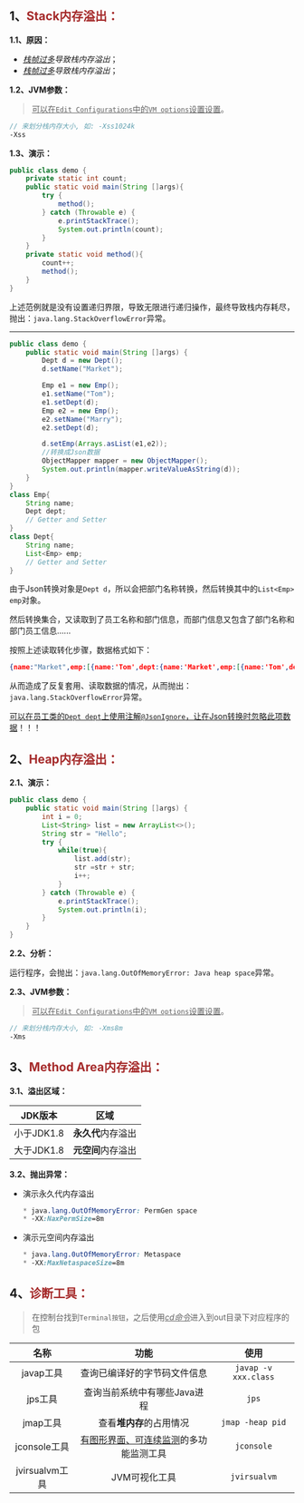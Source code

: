 ## 1、<span style="color:brown">Stack内存溢出：</span>

**1.1、原因：**

- *<u>栈帧过多</u>导致栈内存溢出*；
- *<u>栈帧过多</u>导致栈内存溢出*；

**1.2、JVM参数：**

> <u>可以在`Edit Configurations`中的`VM options`设置设置</u>。

```scss
// 来划分栈内存大小, 如: -Xss1024k
-Xss
```

**1.3、演示：**

```java
public class demo {
    private static int count;
    public static void main(String []args){
        try {
            method();
        } catch (Throwable e) {
            e.printStackTrace();
            System.out.println(count);
        }
    }
    private static void method(){
        count++;
        method();
    }
}
```

上述范例就是没有设置递归界限，导致无限进行递归操作，最终导致栈内存耗尽，抛出：`java.lang.StackOverflowError`异常。

---

```java
public class demo {
    public static void main(String []args) {
        Dept d = new Dept();
        d.setName("Market");

        Emp e1 = new Emp();
        e1.setName("Tom");
        e1.setDept(d);
        Emp e2 = new Emp();
        e2.setName("Marry");
        e2.setDept(d);

        d.setEmp(Arrays.asList(e1,e2));
        //转换成Json数据
        ObjectMapper mapper = new ObjectMapper();
        System.out.println(mapper.writeValueAsString(d));
    }
}
class Emp{
    String name;
    Dept dept;
    // Getter and Setter
}
class Dept{
    String name;
    List<Emp> emp;
    // Getter and Setter
}
```

由于Json转换对象是`Dept d`，所以会把部门名称转换，然后转换其中的`List<Emp> emp`对象。

然后转换集合，又读取到了员工名称和部门信息，而部门信息又包含了部门名称和部门员工信息......

按照上述读取转化步骤，数据格式如下：

```json
{name:"Market",emp:[{name:'Tom',dept:{name:'Market',emp:[{name:'Tom',dept:{name:'',...}}]}}]}
```

从而造成了反复套用、读取数据的情况，从而抛出：`java.lang.StackOverflowError`异常。

<u>可以在员工类的`Dept dept`上使用注解`@JsonIgnore`，让在Json转换时忽略此项数据</u>！！！



## 2、<span style="color:brown">Heap内存溢出：</span>

**2.1、演示：**

```java
public class demo {
    public static void main(String []args) {
        int i = 0;
        List<String> list = new ArrayList<>();
        String str = "Hello";
        try {
            while(true){
                list.add(str);
                str =str + str;
                i++;
            }
        } catch (Throwable e) {
            e.printStackTrace();
            System.out.println(i);
        }
    }
}
```

**2.2、分析：**

运行程序，会抛出：`java.lang.OutOfMemoryError: Java heap space`异常。

**2.3、JVM参数：**

> <u>可以在`Edit Configurations`中的`VM options`设置设置</u>。

```scss
// 来划分栈内存大小, 如: -Xms8m
-Xms
```



## 3、<span style="color:brown">Method Area内存溢出：</span>

**3.1、溢出区域：**

|  JDK版本   |        区域        |
| :--------: | :----------------: |
| 小于JDK1.8 | **永久代**内存溢出 |
| 大于JDK1.8 | **元空间**内存溢出 |

**3.2、抛出异常：**

* 演示永久代内存溢出

  ```scss
  * java.lang.OutOfMemoryError: PermGen space
  * -XX:NaxPermSize=8m
  ```

* 演示元空间内存溢出

  ```scss
  * java.lang.0utOfMemoryError: Metaspace
  * -XX:MaxNetaspaceSize=8m
  ```



## 4、<span style="color:brown">诊断工具：</span>

>  在控制台找到`Terminal按钮`，之后使用<u>*cd命令*</u>进入到out目录下对应程序的包

|      名称      |                     功能                      |         使用         |
| :------------: | :-------------------------------------------: | :------------------: |
|   javap工具    |         查询已编译好的字节码文件信息          | `javap -v xxx.class` |
|    jps工具     |         查询当前系统中有哪些Java进程          |        `jps`         |
|    jmap工具    |           查看**堆内存**的占用情况            |   `jmap -heap pid`   |
|  jconsole工具  | <u>有图形界面、可连续监测</u>的多功能监测工具 |      `jconsole`      |
| jvirsualvm工具 |                 JVM可视化工具                 |     `jvirsualvm`     |